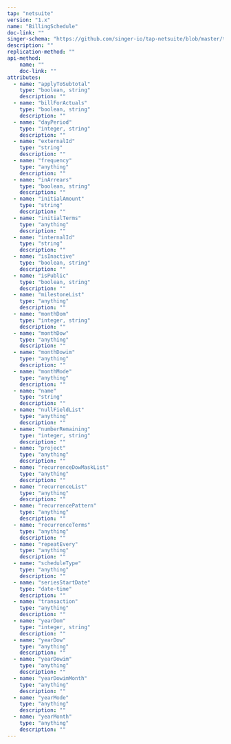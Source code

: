 ```yaml
---
tap: "netsuite"
version: "1.x"
name: "BillingSchedule"
doc-link: ""
singer-schema: "https://github.com/singer-io/tap-netsuite/blob/master/tap_netsuite/schemas/BillingSchedule.json"
description: ""
replication-method: ""
api-method:
    name: ""
    doc-link: ""
attributes:
  - name: "applyToSubtotal"
    type: "boolean, string"
    description: ""
  - name: "billForActuals"
    type: "boolean, string"
    description: ""
  - name: "dayPeriod"
    type: "integer, string"
    description: ""
  - name: "externalId"
    type: "string"
    description: ""
  - name: "frequency"
    type: "anything"
    description: ""
  - name: "inArrears"
    type: "boolean, string"
    description: ""
  - name: "initialAmount"
    type: "string"
    description: ""
  - name: "initialTerms"
    type: "anything"
    description: ""
  - name: "internalId"
    type: "string"
    description: ""
  - name: "isInactive"
    type: "boolean, string"
    description: ""
  - name: "isPublic"
    type: "boolean, string"
    description: ""
  - name: "milestoneList"
    type: "anything"
    description: ""
  - name: "monthDom"
    type: "integer, string"
    description: ""
  - name: "monthDow"
    type: "anything"
    description: ""
  - name: "monthDowim"
    type: "anything"
    description: ""
  - name: "monthMode"
    type: "anything"
    description: ""
  - name: "name"
    type: "string"
    description: ""
  - name: "nullFieldList"
    type: "anything"
    description: ""
  - name: "numberRemaining"
    type: "integer, string"
    description: ""
  - name: "project"
    type: "anything"
    description: ""
  - name: "recurrenceDowMaskList"
    type: "anything"
    description: ""
  - name: "recurrenceList"
    type: "anything"
    description: ""
  - name: "recurrencePattern"
    type: "anything"
    description: ""
  - name: "recurrenceTerms"
    type: "anything"
    description: ""
  - name: "repeatEvery"
    type: "anything"
    description: ""
  - name: "scheduleType"
    type: "anything"
    description: ""
  - name: "seriesStartDate"
    type: "date-time"
    description: ""
  - name: "transaction"
    type: "anything"
    description: ""
  - name: "yearDom"
    type: "integer, string"
    description: ""
  - name: "yearDow"
    type: "anything"
    description: ""
  - name: "yearDowim"
    type: "anything"
    description: ""
  - name: "yearDowimMonth"
    type: "anything"
    description: ""
  - name: "yearMode"
    type: "anything"
    description: ""
  - name: "yearMonth"
    type: "anything"
    description: ""
---
```

